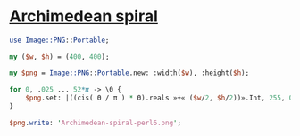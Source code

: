 [1]: http://rosettacode.org/wiki/Archimedean_spiral

# [Archimedean spiral][1]

```perl
use Image::PNG::Portable;
 
my ($w, $h) = (400, 400);
 
my $png = Image::PNG::Portable.new: :width($w), :height($h);
 
for 0, .025 ... 52*π -> \Θ {
    $png.set: |((cis( Θ / π ) * Θ).reals »+« ($w/2, $h/2))».Int, 255, 0, 255;
}
 
$png.write: 'Archimedean-spiral-perl6.png';
```